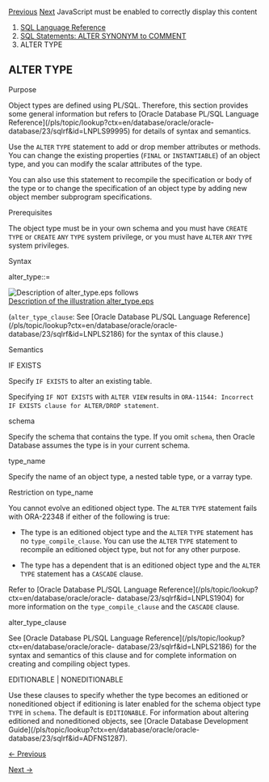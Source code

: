 [Previous](ALTER-TRIGGER.md) [Next](ALTER-USER.md) JavaScript must be
enabled to correctly display this content

  1. [SQL Language Reference ](index.md)
  2. [SQL Statements: ALTER SYNONYM to COMMENT](SQL-Statements-ALTER-SYNONYM-to-COMMENT.md)
  3. ALTER TYPE 

## ALTER TYPE

Purpose

Object types are defined using PL/SQL. Therefore, this section provides some
general information but refers to [Oracle Database PL/SQL Language
Reference](/pls/topic/lookup?ctx=en/database/oracle/oracle-
database/23/sqlrf&id=LNPLS99995) for details of syntax and semantics.

Use the `ALTER` `TYPE` statement to add or drop member attributes or methods.
You can change the existing properties (`FINAL` or `INSTANTIABLE`) of an
object type, and you can modify the scalar attributes of the type.

You can also use this statement to recompile the specification or body of the
type or to change the specification of an object type by adding new object
member subprogram specifications.

Prerequisites

The object type must be in your own schema and you must have `CREATE` `TYPE`
or `CREATE` `ANY` `TYPE` system privilege, or you must have `ALTER` `ANY`
`TYPE` system privileges.

Syntax

alter_type::=

![Description of alter_type.eps
follows](https://docs.oracle.com/en/database/oracle/oracle-database/23/sqlrf/img/alter_type.gif)  
[Description of the illustration alter_type.eps](img_text/alter_type.md)

(`alter_type_clause`: See [Oracle Database PL/SQL Language
Reference](/pls/topic/lookup?ctx=en/database/oracle/oracle-
database/23/sqlrf&id=LNPLS2186) for the syntax of this clause.)

Semantics

IF EXISTS

Specify `IF EXISTS` to alter an existing table.

Specifying `IF NOT EXISTS` with `ALTER VIEW` results in `ORA-11544: Incorrect
IF EXISTS clause for ALTER/DROP statement`.

schema

Specify the schema that contains the type. If you omit `schema`, then Oracle
Database assumes the type is in your current schema.

type_name

Specify the name of an object type, a nested table type, or a varray type.

Restriction on type_name

You cannot evolve an editioned object type. The `ALTER` `TYPE` statement fails
with ORA-22348 if either of the following is true:

  * The type is an editioned object type and the `ALTER` `TYPE` statement has no `type_compile_clause`. You can use the `ALTER` `TYPE` statement to recompile an editioned object type, but not for any other purpose. 

  * The type has a dependent that is an editioned object type and the `ALTER` `TYPE` statement has a `CASCADE` clause. 

Refer to [Oracle Database PL/SQL Language
Reference](/pls/topic/lookup?ctx=en/database/oracle/oracle-
database/23/sqlrf&id=LNPLS1904) for more information on the
`type_compile_clause` and the `CASCADE` clause.

alter_type_clause

See [Oracle Database PL/SQL Language
Reference](/pls/topic/lookup?ctx=en/database/oracle/oracle-
database/23/sqlrf&id=LNPLS2186) for the syntax and semantics of this clause
and for complete information on creating and compiling object types.

EDITIONABLE | NONEDITIONABLE

Use these clauses to specify whether the type becomes an editioned or
noneditioned object if editioning is later enabled for the schema object type
`TYPE` in `schema`. The default is `EDITIONABLE`. For information about
altering editioned and noneditioned objects, see [Oracle Database Development
Guide](/pls/topic/lookup?ctx=en/database/oracle/oracle-
database/23/sqlrf&id=ADFNS1287).


[← Previous](ALTER-TRIGGER.md)

[Next →](ALTER-USER.md)
